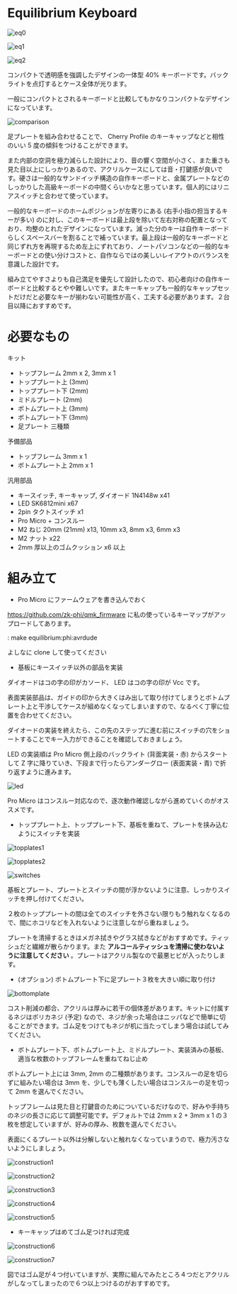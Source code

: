 # Equilibrium Keyboard

![eq0](images/eq0.jpeg)

![eq1](images/eq1.png)

![eq2](images/eq2.png)

コンパクトで透明感を強調したデザインの一体型 40% キーボードです。バックライトを点灯するとケース全体が光ります。

一般にコンパクトとされるキーボードと比較してもかなりコンパクトなデザインになっています。

![comparison](images/comparison.jpg)

足プレートを組み合わせることで、 Cherry Profile のキーキャップなどと相性のいい 5 度の傾斜をつけることができます。

また内部の空洞を極力減らした設計により、音の響く空間が小さく、また重さも見た目以上にしっかりあるので、アクリルケースにしては音・打鍵感が良いです。硬さは一般的なサンドイッチ構造の自作キーボードと、金属プレートなどのしっかりした高級キーボードの中間くらいかなと思っています。個人的にはリニアスイッチと合わせて使っています。

一般的なキーボードのホームポジションが左寄りにある (右手小指の担当するキーが多い) のに対し、このキーボードは最上段を除いて左右対称の配置となっており、均整のとれたデザインになっています。減った分のキーは自作キーボードらしくスペースバーを割ることで補っています。最上段は一般的なキーボードと同じずれ方を再現するため左上にずれており、ノートパソコンなどの一般的なキーボードとの使い分けコストと、自作ならではの美しいレイアウトのバランスを意識した設計です。

組み立てやすさよりも自己満足を優先して設計したので、初心者向けの自作キーボードと比較するとやや難しいです。またキーキャップも一般的なキャップセットだけだと必要なキーが揃わない可能性が高く、工夫する必要があります。２台目以降におすすめです。

# 必要なもの

キット
- トップフレーム 2mm x 2, 3mm x 1
- トッププレート上 (3mm)
- トッププレート下 (2mm)
- ミドルプレート (2mm)
- ボトムプレート上 (3mm)
- ボトムプレート下 (3mm)
- 足プレート 三種類

予備部品
- トップフレーム 3mm x 1
- ボトムプレート上 2mm x 1

汎用部品
- キースイッチ, キーキャップ, ダイオード 1N4148w x41
- LED SK6812mini x67
- 2pin タクトスイッチ x1
- Pro Micro + コンスルー
- M2 ねじ 20mm (21mm) x13, 10mm x3, 8mm x3, 6mm x3
- M2 ナット x22
- 2mm 厚以上のゴムクッション x6 以上

# 組み立て

- Pro Micro にファームウェアを書き込んでおく

https://github.com/zk-phi/qmk_firmware に私の使っているキーマップがアップロードしてあります。

: make equilibrium:phi:avrdude

よしなに clone して使ってください

- 基板にキースイッチ以外の部品を実装

ダイオードはコの字の印がカソード、 LED はコの字の印が Vcc です。

表面実装部品は、ガイドの印から大きくはみ出して取り付けてしまうとボトムプレート上と干渉してケースが組めなくなってしまいますので、なるべく丁寧に位置を合わせてください。

ダイオードの実装を終えたら、この先のステップに進む前にスイッチの穴をショートすることでキー入力ができることを確認しておきましょう。

LED の実装順は Pro Micro 側上段のバックライト (背面実装・赤) からスタートして Z 字に降りていき、下段まで行ったらアンダーグロー (表面実装・青) で折り返すように進みます。

![led](images/led.png)

Pro Micro はコンスルー対応なので、逐次動作確認しながら進めていくのがオススメです。

- トッププレート上、トッププレート下、基板を重ねて、プレートを挟み込むようにスイッチを実装

![topplates1](images/topplates1.png)

![topplates2](images/topplates2.png)

![switches](images/switches.png)

基板とプレート、プレートとスイッチの間が浮かないように注意、しっかりスイッチを押し付けてください。

２枚のトッププレートの間は全てのスイッチを外さない限りもう触れなくなるので、間にホコリなどを入れないように注意しながら重ねましょう。

プレートを清掃するときはメガネ拭きやグラス拭きなどがおすすめです。ティッシュだと繊維が散らかります。また **アルコールティッシュを清掃に使わないように注意してください** 。プレートはアクリル製なので最悪ヒビが入ったりします。

- (オプション) ボトムプレート下に足プレート３枚を大きい順に取り付け

![bottomplate](images/bottomplate.png)

コスト削減の都合、アクリルは厚みに若干の個体差があります。キットに付属するネジはポリカネジ (予定) なので、ネジが余った場合はニッパなどで簡単に切ることができます。ゴム足をつけてもネジが机に当たってしまう場合は試してみてください。

- ボトムプレート下、ボトムプレート上、ミドルプレート、実装済みの基板、適当な枚数のトップフレームを重ねてねじ止め

ボトムプレート上には 3mm, 2mm の二種類があります。コンスルーの足を切らずに組みたい場合は 3mm を、少しでも薄くしたい場合はコンスルーの足を切って 2mm を選んでください。

トップフレームは見た目と打鍵音のためについているだけなので、好みや手持ちのネジの長さに応じて調整可能です。デフォルトでは 2mm x 2 + 3mm x 1 の３枚を想定していますが、好みの厚み、枚数を選んでください。

表面にくるプレート以外は分解しないと触れなくなっていまうので、極力汚さないようにしましょう。

![construction1](images/construction1.png)

![construction2](images/construction2.png)

![construction3](images/construction3.png)

![construction4](images/construction4.png)

![construction5](images/construction5.png)

- キーキャップはめてゴム足つければ完成

![construction6](images/construction6.png)

![construction7](images/construction7.png)

図ではゴム足が４つ付いていますが、実際に組んでみたところ４つだとアクリルがしなってしまったので６つ以上つけるのがおすすめです。
